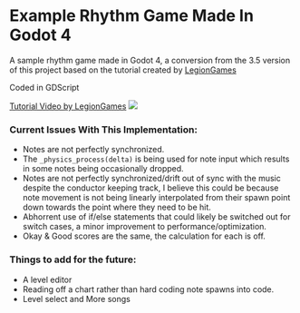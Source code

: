 # Example Rhythm Game Made In Godot 4
 A sample rhythm game made in Godot 4, a conversion from the 3.5 version of this project based on the tutorial created by [LegionGames](https://github.com/LegionGames/Conductor-Example/)
 
 Coded in GDScript
 
 [Tutorial Video by LegionGames](https://youtu.be/_FRiPPbJsFQ)
 [![](https://markdown-videos.deta.dev/youtube/_FRiPPbJsFQ)](https://youtu.be/_FRiPPbJsFQ)
 
 ### Current Issues With This Implementation:
 - Notes are not perfectly synchronized.
 - The `_physics_process(delta)` is being used for note input which results in some notes being occasionally dropped.
 - Notes are not perfectly synchronized/drift out of sync with the music despite the conductor keeping track, I believe this could be because note movement is not being linearly interpolated from their spawn point down towards the point where they need to be hit.
 - Abhorrent use of if/else statements that could likely be switched out for switch cases, a minor improvement to performance/optimization.
 - Okay & Good scores are the same, the calculation for each is off.

### Things to add for the future:
- A level editor
- Reading off a chart rather than hard coding note spawns into code.
- Level select and More songs

